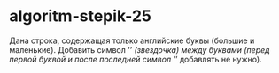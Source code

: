 # algoritm-stepik-25
Дана строка, содержащая только английские буквы (большие и маленькие). Добавить символ ‘*’ (звездочка) между буквами (перед первой буквой и после последней символ ‘*’ добавлять не нужно).

